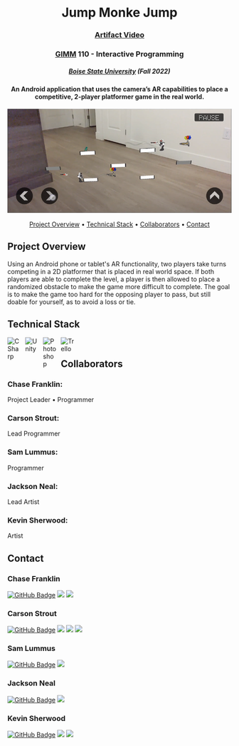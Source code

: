 <h1 align="center">
<br>
Jump Monke Jump
</h1>

<h3 align="center"><a href="https://drive.google.com/file/d/1LXjcpI-s62RsSR9_abuUP_bVnK5yJsJj/view?usp=sharing">Artifact Video</a></h3>

<h3 align="center"><a href="https://www.boisestate.edu/gimm/">GIMM</a> 110 - Interactive Programming </h3>
<h5 align="center"><a href="https://www.boisestate.edu/">Boise State University</a> (Fall 2022) </h5>

<h4 align="center">An Android application that uses the camera’s AR capabilities to place a competitive, 2-player platformer game in the real world.</h4>

![screenshot](img/JumpMonkeJump.png "Jump Monke Jump")

<p align="center">
  <a href="#project-overview">Project Overview</a> •
  <a href="#technical-stack">Technical Stack</a> •
  <a href="#collaborators">Collaborators</a> •
  <a href="#contact">Contact</a>
</p>

## Project Overview

Using an Android phone or tablet's AR functionality, two players take turns competing in a 2D platformer that is placed in real world space. If both players are able to complete the level, a player is then allowed to place a randomized obstacle to make the game more difficult to complete. The goal is to make the game too hard for the opposing player to pass, but still doable for yourself, as to avoid a loss or tie.

## Technical Stack

<img align="left" alt="CSharp" width="30px" style="padding-right:10px;" src="https://cdn.jsdelivr.net/gh/devicons/devicon/icons/csharp/csharp-original.svg" />
<img align="left" alt="Unity" width="30px" style="padding-right:10px;" src="https://cdn.jsdelivr.net/gh/devicons/devicon/icons/unity/unity-original.svg" />
<img align="left" alt="Photoshop" width="30px" style="padding-right:10px;" src="https://cdn.jsdelivr.net/gh/devicons/devicon/icons/photoshop/photoshop-plain.svg" />
<img align="left" alt="Trello" width="30px" style="padding-right:10px;" src="https://cdn.jsdelivr.net/gh/devicons/devicon/icons/trello/trello-plain.svg" />

<br />

## Collaborators

<h3>Chase Franklin:</h3>
<p>Project Leader • Programmer</p>

<h3>Carson Strout:</h3>
<p>Lead Programmer</p>

<h3>Sam Lummus:</h3>
<p>Programmer</p>

<h3>Jackson Neal:</h3>
<p>Lead Artist</p>

<h3>Kevin Sherwood:</h3>
<p>Artist</p>

## Contact

<h3>Chase Franklin</h3>

[![GitHub Badge](https://img.shields.io/badge/GitHub-100000?style=for-the-badge&logo=github&logoColor=white)](https://github.com/ChaseFranklin)
<a href="mailto:chasepfranklin@gmail.com"><img src="https://img.shields.io/badge/Gmail-D14836?style=for-the-badge&logo=gmail&logoColor=white"></a> <a href="https://www.linkedin.com/in/chase-franklin-763a16158/"><img src="https://img.shields.io/badge/LinkedIn-0077B5?style=for-the-badge&logo=linkedin&logoColor=white"></a>

<h3>Carson Strout</h3>

[![GitHub Badge](https://img.shields.io/badge/GitHub-100000?style=for-the-badge&logo=github&logoColor=white)](https://github.com/CarsonStrout)
<a href="mailto:carson.strout42@gmail.com"><img src="https://img.shields.io/badge/Gmail-D14836?style=for-the-badge&logo=gmail&logoColor=white"></a> <a href="https://www.linkedin.com/in/carson-strout-45a681187/"><img src="https://img.shields.io/badge/LinkedIn-0077B5?style=for-the-badge&logo=linkedin&logoColor=white"></a>
 <a href="https://carsonstrout.github.io/"><img src="https://img.shields.io/badge/portfolio-0A0A0A?style=for-the-badge&logo=dev.to&logoColor=white"></a>

<h3>Sam Lummus</h3>

[![GitHub Badge](https://img.shields.io/badge/GitHub-100000?style=for-the-badge&logo=github&logoColor=white)](https://github.com/SmilingWaffles)
<a href="mailto:samlummus21@gmail.com"><img src="https://img.shields.io/badge/Gmail-D14836?style=for-the-badge&logo=gmail&logoColor=white"></a>

<h3>Jackson Neal</h3>

[![GitHub Badge](https://img.shields.io/badge/GitHub-100000?style=for-the-badge&logo=github&logoColor=white)](https://github.com/Jackson-N)
<a href="mailto:jackson.neal@comcast.net"><img src="https://img.shields.io/badge/Gmail-D14836?style=for-the-badge&logo=gmail&logoColor=white"></a>

<h3>Kevin Sherwood</h3>

[![GitHub Badge](https://img.shields.io/badge/GitHub-100000?style=for-the-badge&logo=github&logoColor=white)](https://github.com/Redzorr)
<a href="mailto:Kevinsherwood11.ks@gmail.com"><img src="https://img.shields.io/badge/Gmail-D14836?style=for-the-badge&logo=gmail&logoColor=white"></a> <a href="https://www.linkedin.com/in/kevin-sherwood-84b86619a/"><img src="https://img.shields.io/badge/LinkedIn-0077B5?style=for-the-badge&logo=linkedin&logoColor=white"></a>
